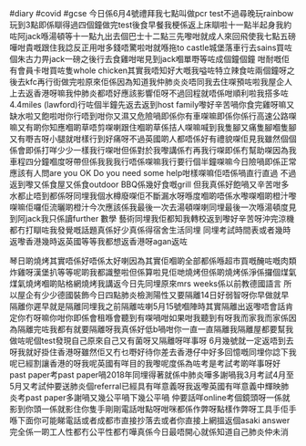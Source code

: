 #diary #covid #gcse
今日係6月4號禮拜我七點叫做pcr test不過尋晚玩rainbow玩到3點即係瞓得過四個鐘做完test後食早餐我梗係返上床瞓啦十一點半起身我約咗阿jack喺湯頓等十一點九出去個巴士十二點三先嚟咁就成人來回飛使我七點五磅嘩咁貴嘅跟住我諗反正用咁多錢唔驚啦咁就喺拖to castle城堡落車行去sains買咗個朱古力畀jack一磅之後行去食雞咁啱見到jack嗰單嘢等咗成個鐘個鐘 咁耐嘅佢有會員卡咁買咗隻whole chicken其實我唔知好大嘅我嗌咗特立辣食咗兩個鐘呀之後去kfc再行街做完啦原來佢係因為知道我仲肺炎炎唔同我去住㗎預咗啦我屋企人上去返香港呀嘛我仲肺炎都唔好應該影響佢呀不過回程就唔係咁順利啦我搭多咗 4.4miles (lawford)行咗個半鐘先返去返到host family嚟好辛苦喎你食完雞呀嘛又缺水啦又飽啦咁你行唔到咁你又濕又危險喎即係你有車㗎嘛即係你係行高速公路㗎嘛又有啲你知應嗰啲草唔剪㗎喇跟住嗰啲草係拮人㗎嘛喊到我隻腳又痛隻腳嗰隻腳又有嘢吉呀小腿就咁樣行到好痛呀不過英國啲人都唔係好有禮貌㗎佢見我雖然個個係會即係打咩少少一樣我行㗎咁但係對於我嚟講係冇再我行㗎即係冇幫助㗎因為我車程四分鐘嗰度呀帶但係我我我行唔係㗎嘛我行要行個半鐘㗎嘛今日險喎即係正常應該有人問are you OK Do you need some help咁樣㗎嘛佢唔係喎直行直過 不過返到嚟又係食屋又係食outdoor BBQ係幾好食嘅grill 但我真係好飽喎又辛苦咁多水都止唔到都係呀同埋我個水樽廢㗎佢不斷漏水呀喺度嗰啲唔係水嚟㗎嗰啲橙汁嚟㗎嘛佢囉佢流曬啲橙汁今次應該係我最後一次去湯頓㗎喇同埋最後一次喺湯頓度見到阿jack我只係讀further 數學 藝術同埋我佢都知我轉校返到嚟好辛苦呀沖完涼機都冇打瞓咗我發覺嘅話題真係好少真係得宿舍生活同埋 同埋考試時間表或者幾時返嚟香港幾時返英國等等我都想返香港呀agan返咗

琴日啲燒烤其實唔係好唔係太好喇因為其實佢嗰啲全部都係喺超市買嘅醃咗嘅肉類炸雞呀漢堡扒等等呢啲我都識整啦但係算啦見佢哋燒烤但係啲燒烤係淨係攞個煤氣煤氣燒烤嗰啲貼格網燒烤我講返今日先同埋原來mrs weeks係以前教德國語言 所以屋企有少少德國裝飾今日四點肺炎檢測陽性又要隔離14日好弱智呀你早做就早隔離你遲早就是隔離同埋我之前隔離咗喇5月15號嗰陣時其實隔離出返嚟唔會話肯定你冇呀嘛你咁你即係會租喺會聽到有㗎喎咁如果咁我聽到有呀我而家我而家係因為隔離完咗我都有就要隔離呀我真係好低b喎咁你一直一直隔離我隔離屋都要幫我做咗呢個test發現自己原來自己又有菌呀又隔離呀咩事呀 6月幾號就一定返唔到去呀我就好掛住香港呀雖然佢又冇乜嘢好待你差去香港仔中好多回憶嘅同埋你諗下我呢已經割讓香港的呀我呢英國有咩目的我嚟呢度係為咗考是考試考啲咩事呀好past paper考past paper喎2018年同埋得著就係中肺炎嘩多謝喎我3月考試4月至5月又考試仲要送肺炎個referral已經具有咩意義呀我返嚟英國有咩意義中輝映肺炎考past paper多謝喎又幾公平喎下幾公平喎 仲要話咩online考個鏡頭呀一係就影到你頭一係就影住你隻手剛剛電話咁點呀咁咪都係作弊呀點樣作弊呀工具手佢手喺下面你可能睇電話或者成都市直接抄落去或者你直接上網搵返個asaki answer完全係一啲工人性都冇公平性都冇嘩真係今日最唔開心就係知道自己肺炎仲未消